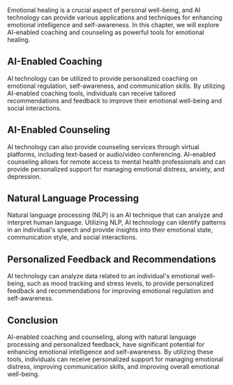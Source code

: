 

Emotional healing is a crucial aspect of personal well-being, and AI technology can provide various applications and techniques for enhancing emotional intelligence and self-awareness. In this chapter, we will explore AI-enabled coaching and counseling as powerful tools for emotional healing.

AI-Enabled Coaching
-------------------

AI technology can be utilized to provide personalized coaching on emotional regulation, self-awareness, and communication skills. By utilizing AI-enabled coaching tools, individuals can receive tailored recommendations and feedback to improve their emotional well-being and social interactions.

AI-Enabled Counseling
---------------------

AI technology can also provide counseling services through virtual platforms, including text-based or audio/video conferencing. AI-enabled counseling allows for remote access to mental health professionals and can provide personalized support for managing emotional distress, anxiety, and depression.

Natural Language Processing
---------------------------

Natural language processing (NLP) is an AI technique that can analyze and interpret human language. Utilizing NLP, AI technology can identify patterns in an individual's speech and provide insights into their emotional state, communication style, and social interactions.

Personalized Feedback and Recommendations
-----------------------------------------

AI technology can analyze data related to an individual's emotional well-being, such as mood tracking and stress levels, to provide personalized feedback and recommendations for improving emotional regulation and self-awareness.

Conclusion
----------

AI-enabled coaching and counseling, along with natural language processing and personalized feedback, have significant potential for enhancing emotional intelligence and self-awareness. By utilizing these tools, individuals can receive personalized support for managing emotional distress, improving communication skills, and improving overall emotional well-being.
